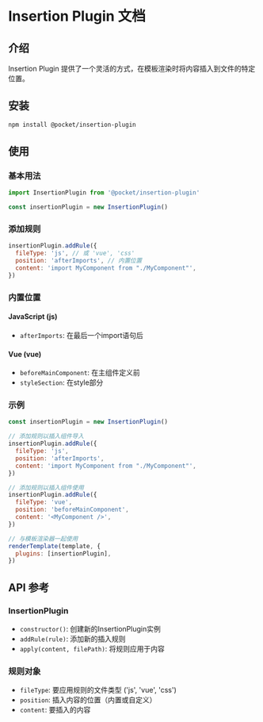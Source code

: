 # Insertion Plugin 文档

## 介绍

Insertion Plugin 提供了一个灵活的方式，在模板渲染时将内容插入到文件的特定位置。

## 安装

```bash
npm install @pocket/insertion-plugin
```

## 使用

### 基本用法

```js
import InsertionPlugin from '@pocket/insertion-plugin'

const insertionPlugin = new InsertionPlugin()
```

### 添加规则

```js
insertionPlugin.addRule({
  fileType: 'js', // 或 'vue', 'css'
  position: 'afterImports', // 内置位置
  content: 'import MyComponent from "./MyComponent"',
})
```

### 内置位置

#### JavaScript (js)

- `afterImports`: 在最后一个import语句后

#### Vue (vue)

- `beforeMainComponent`: 在主组件定义前
- `styleSection`: 在style部分

### 示例

```js
const insertionPlugin = new InsertionPlugin()

// 添加规则以插入组件导入
insertionPlugin.addRule({
  fileType: 'js',
  position: 'afterImports',
  content: 'import MyComponent from "./MyComponent"',
})

// 添加规则以插入组件使用
insertionPlugin.addRule({
  fileType: 'vue',
  position: 'beforeMainComponent',
  content: '<MyComponent />',
})

// 与模板渲染器一起使用
renderTemplate(template, {
  plugins: [insertionPlugin],
})
```

## API 参考

### InsertionPlugin

- `constructor()`: 创建新的InsertionPlugin实例
- `addRule(rule)`: 添加新的插入规则
- `apply(content, filePath)`: 将规则应用于内容

### 规则对象

- `fileType`: 要应用规则的文件类型 ('js', 'vue', 'css')
- `position`: 插入内容的位置（内置或自定义）
- `content`: 要插入的内容
